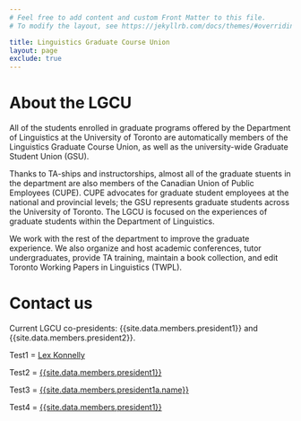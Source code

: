 ```yaml
---
# Feel free to add content and custom Front Matter to this file.
# To modify the layout, see https://jekyllrb.com/docs/themes/#overriding-theme-defaults

title: Linguistics Graduate Course Union
layout: page
exclude: true
---
```


# About the LGCU

All of the students enrolled in graduate programs offered by the Department of
Linguistics at the University of Toronto are automatically members of the
Linguistics Graduate Course Union, as well as the university-wide Graduate
Student Union (GSU).

Thanks to TA-ships and instructorships, almost all of the graduate stuents in
the department are also members of the Canadian Union of Public Employees
(CUPE). CUPE advocates for graduate student employees at the national and
provincial levels; the GSU represents graduate students across the University of
Toronto. The LGCU is focused on the experiences of graduate students within the
Department of Linguistics.

We work with the rest of the department to improve the graduate experience. We
also organize and host academic conferences, tutor undergraduates, provide TA
training, maintain a book collection, and edit Toronto Working Papers in
Linguistics (TWPL).

# Contact us

Current LGCU co-presidents: {{site.data.members.president1}} and {{site.data.members.president2}}.

Test1 = [Lex Konnelly](https://www.linguistics.utoronto.ca/people/directories/graduate-students/lex-konnelly)

Test2 = [{{site.data.members.president1}}](https://www.linguistics.utoronto.ca/people/directories/graduate-students/lex-konnelly)

Test3 = [{{site.data.members.president1a.name}}]({{site.data.members.president1a.link1}})

Test4 = [{{site.data.members.president1}}](https://www.linguistics.utoronto.ca/people/directories/graduate-students/{{site.data.members.president1a.link2}})
